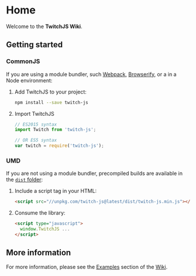 # Home

Welcome to the **TwitchJS Wiki**.

## Getting started

### CommonJS
If you are using a module bundler, such [Webpack](https://webpack.js.org/), [Browserify](http://browserify.org/), or a in a Node environment:
1.  Add TwitchJS to your project:
    ```bash
    npm install --save twitch-js
    ```
2.  Import TwitchJS
    ```js
    // ES2015 syntax
    import Twitch from 'twitch-js';

    // OR ES5 syntax
    var twitch = require('twitch-js');
    ```

### UMD
If you are not using a module bundler, precompiled builds are available in the [`dist` folder](https://unpkg.com/twitch-js/dist/):
1.  Include a script tag in your HTML:
    ```html
    <script src="//unpkg.com/twitch-js@latest/dist/twitch-js.min.js"></script>
    ```
2.  Consume the library:
    ```html
    <script type="javascript">
      window.TwitchJS ...
    </script>
    ```

## More information
For more information, please see the [Examples](https://github.com/marcandrews/twitch-js/wiki/Examples) section of the [Wiki](https://github.com/marcandrews/twitch-js/wiki).